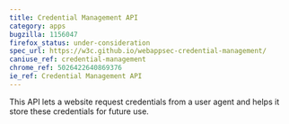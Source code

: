 ```yaml
---
title: Credential Management API
category: apps
bugzilla: 1156047
firefox_status: under-consideration
spec_url: https://w3c.github.io/webappsec-credential-management/
caniuse_ref: credential-management
chrome_ref: 5026422640869376
ie_ref: Credential Management API
---
```


This API lets a website request credentials from a user agent and helps it store these credentials for future use.
